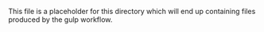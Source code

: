 This file is a placeholder for this directory which will end up containing
files produced by the gulp workflow.
